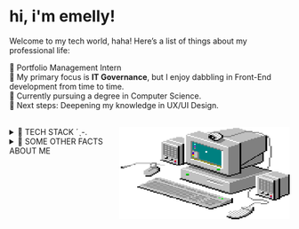 # hi, i'm emelly!

Welcome to my tech world, haha! Here’s a list of things about my professional life:

🌺 Portfolio Management Intern</br>
🌺 My primary focus is **IT Governance**, but I enjoy dabbling in Front-End development from time to time. </br>
🌺 Currently pursuing a degree in Computer Science. </br>
🌺 Next steps: Deepening my knowledge in UX/UI Design. </br>

</br>
  <img src="/assets/images/computer.gif" width="306px" height="166px" align="right">

<details>
<summary>
   🍑 TECH STACK ˊˎ-.
</summary>
</br>

![HTML5](https://img.shields.io/badge/html5-%23E34F26.svg?style=for-the-badge&logo=html5&logoColor=white)
![CSS3](https://img.shields.io/badge/css3-%231572B6.svg?style=for-the-badge&logo=css3&logoColor=white)
![React](https://img.shields.io/badge/react-%2320232a.svg?style=for-the-badge&logo=react&logoColor=%2361DAFB)
![TypeScript](https://img.shields.io/badge/typescript-%23007ACC.svg?style=for-the-badge&logo=typescript&logoColor=white)
![Figma](https://img.shields.io/badge/figma-%23F24E1E.svg?style=for-the-badge&logo=figma&logoColor=white)
![Azure DevOps](https://img.shields.io/badge/Azure_DevOps-0078D7?style=for-the-badge&logo=azure-devops&logoColor=white)
![Trello](https://img.shields.io/badge/Trello-0052CC?style=for-the-badge&logo=trello&logoColor=white)
![Ubuntu](https://img.shields.io/badge/Ubuntu-E95420?style=for-the-badge&logo=ubuntu&logoColor=white)
![Spotify](https://img.shields.io/badge/Spotify-1ED760?&style=for-the-badge&logo=spotify&logoColor=white)
</details>


<details>
  <summary> 
  🍑 SOME OTHER FACTS ABOUT ME
  </summary>
  <br>

  - Before pursuing IT, I wanted to study Geophysics. 🌎 
  - I create playlists as a hobby. You can check them out here 🎧 **[mi sales's spotify](https://open.spotify.com/user/xo7cibfjd2a9lop8isfec9q0n).** 
  - I absolutely love doing makeup. 🎀


</details>
